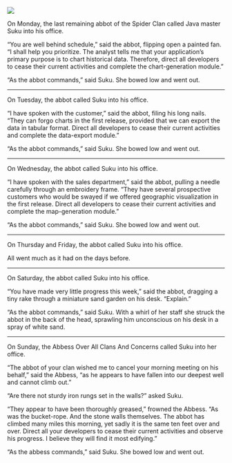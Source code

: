 ![](/pages/case-67/well.jpg)

On Monday, the last remaining abbot of the Spider Clan called Java master Suku into his office.

“You are well behind schedule,” said the abbot, flipping open a painted fan.  “I shall help you prioritize.  The analyst tells me that your application’s primary purpose is to chart historical data.  Therefore, direct all developers to cease their current activities and complete the chart-generation module.”

“As the abbot commands,” said Suku.  She bowed low and went out.

----------

On Tuesday, the abbot called Suku into his office.

“I have spoken with the customer,” said the abbot, filing his long nails.  “They can forgo charts in the first release, provided that we can export the data in tabular format.  Direct all developers to cease their current activities and complete the data-export module.”

“As the abbot commands,” said Suku.  She bowed low and went out.

----------

On Wednesday, the abbot called Suku into his office.

“I have spoken with the sales department,” said the abbot, pulling a needle carefully through an embroidery frame. “They have several prospective customers who would be swayed if we offered geographic visualization in the first release. Direct all developers to cease their current activities and complete the map-generation module.”

“As the abbot commands,” said Suku.  She bowed low and went out.

----------

On Thursday and Friday, the abbot called Suku into his office.

All went much as it had on the days before.

----------

On Saturday, the abbot called Suku into his office.

“You have made very little progress this week,” said the abbot, dragging a tiny rake through a miniature sand garden on his desk. “Explain.”

“As the abbot commands,” said Suku.  With a whirl of her staff she struck the abbot in the back of the head, sprawling him unconscious on his desk in a spray of white sand.

----------

On Sunday, the Abbess Over All Clans And Concerns called Suku into her office.

“The abbot of your clan wished me to cancel your morning meeting on his behalf,” said the Abbess, “as he appears to have fallen into our deepest well and cannot climb out.”

“Are there not sturdy iron rungs set in the walls?” asked Suku.

“They appear to have been thoroughly greased,” frowned the Abbess.  “As was the bucket-rope.  And the stone walls themselves.  The abbot has climbed many miles this morning, yet sadly it is the same ten feet over and over.  Direct all your developers to cease their current activities and observe his progress.  I believe they will find it most edifying.”

“As the abbess commands,” said Suku.  She bowed low and went out. 
